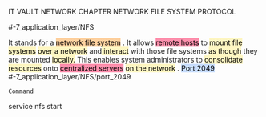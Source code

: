 IT VAULT
NETWORK CHAPTER
NETWORK FILE SYSTEM PROTOCOL

#-7_application_layer/NFS

It stands for a <mark style="background: #FFB86CA6;">network file system</mark> . It allows <mark style="background: #FF5582A6;">remote hosts</mark> to <mark style="background: #FFF3A3A6;">mount file systems</mark> <mark style="background: #FFF3A3A6;">over a network</mark> and<mark style="background: #FFF3A3A6;"> interact</mark> with those file systems <mark style="background: #FFF3A3A6;">as though</mark> they are mounted <mark style="background: #FFF3A3A6;">locally.</mark> 
This enables system administrators to <mark style="background: #FFF3A3A6;">consolidate resources</mark> onto <mark style="background: #FF5582A6;">centralized servers</mark> <mark style="background: #FFF3A3A6;">on the network</mark> . 
<mark style="background: #ADCCFFA6;">Port 2049</mark> 
#-7_application_layer/NFS/port_2049

	Command

service nfs start